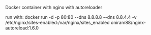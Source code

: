 Docker container with nginx with autoreloader


run with:
docker run -d -p 80:80 --dns 8.8.8.8 --dns 8.8.4.4 -v /etc/nginx/sites-enabled:/var/nginx/sites_enabled  oniram88/nginx-autoreload:1.6.0